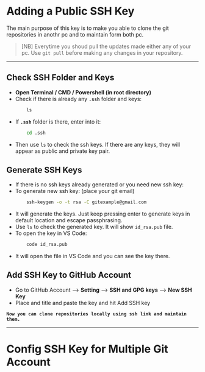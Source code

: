 # Adding a Public SSH Key
The main purpose of this key is to make you able to clone the git repositories in anothr pc and to maintain form both pc.
> [NB] Everytime you shoud pull the updates made either any of your pc. Use `git pull` before making any changes in your repository.
---

## Check SSH Folder and Keys
- **Open Terminal / CMD / Powershell (in root directory)**
- Check if there is already any **`.ssh`** folder and keys:
    ```cmd
        ls
    ```
- If **`.ssh`** folder is there, enter into it:
    ```cmd
        cd .ssh
    ```
- Then use `ls` to check the ssh keys. If there are any keys, they will appear as public and private key pair.

## Generate SSH Keys
- If there is no ssh keys already generated or you need new ssh key:
- To generate new ssh key: (place your git email)
    ```cmd
        ssh-keygen -o -t rsa -C gitexample@gmail.com
    ```
- It will generate the keys. Just keep pressing enter to generate keys in default location and escape passphrasing.
- Use `ls` to check the generated key. It will show `id_rsa.pub` file.
- To open the key in VS Code:
    ```cmd
        code id_rsa.pub
    ```
- It will open the file in VS Code and you can see the key there.

## Add SSH Key to GitHub Account
- Go to GitHub Account --> **Setting** --> **SSH and GPG keys** --> **New SSH Key**
- Place and title and paste the key and hit Add SSH key

**`Now you can clone repositories locally using ssh link and maintain them.`**

---

# Config SSH Key for Multiple Git Account